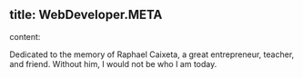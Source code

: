 title: WebDeveloper.META
----
content:

Dedicated to the memory of Raphael Caixeta, a great entrepreneur, teacher, and friend. Without him, I would not be who I am today.
